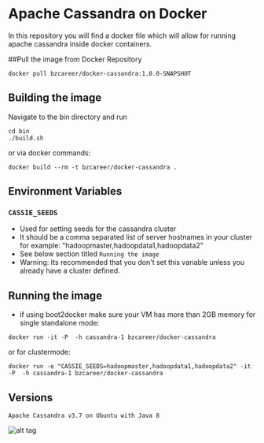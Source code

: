 Apache Cassandra on Docker
==========

In this repository you will find a docker file which will allow for running apache cassandra inside docker containers.


##Pull the image from Docker Repository
```
docker pull bzcareer/docker-cassandra:1.0.0-SNAPSHOT
```

## Building the image
Navigate to the bin directory and run
```
cd bin
./build.sh
```

or via docker commands:

```
docker build --rm -t bzcareer/docker-cassandra .
```
## Environment Variables

### `CASSIE_SEEDS`
 * Used for setting seeds for the cassandra cluster
 * It should be a comma separated list of server hostnames in your cluster for example:
 "hadoopmaster,hadoopdata1,hadoopdata2"
 * See below section titled `Running the image`
 * Warning: Its recommended that you don't set this variable unless you already have a cluster defined.
## Running the image

* if using boot2docker make sure your VM has more than 2GB memory
for single standalone mode:
```
docker run -it -P  -h cassandra-1 bzcareer/docker-cassandra
```
or for clustermode:
```
docker run -e "CASSIE_SEEDS=hadoopmaster,hadoopdata1,hadoopdata2" -it -P  -h cassandra-1 bzcareer/docker-cassandra
```
## Versions
```
Apache Cassandra v3.7 on Ubuntu with Java 8
```

![alt tag](https://raw.githubusercontent.com/BZCareer/hadoop-ansible/master/imgs/Cassandra-3-NodeCluster.png)
